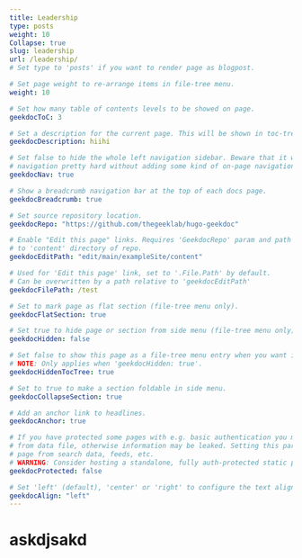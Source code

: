 ```yaml
---
title: Leadership
type: posts
weight: 10
Collapse: true
slug: leadership
url: /leadership/
# Set type to 'posts' if you want to render page as blogpost.

# Set page weight to re-arrange items in file-tree menu.
weight: 10

# Set how many table of contents levels to be showed on page.
geekdocToC: 3

# Set a description for the current page. This will be shown in toc-trees objects.
geekdocDescription: hiihi

# Set false to hide the whole left navigation sidebar. Beware that it will make
# navigation pretty hard without adding some kind of on-page navigation.
geekdocNav: true

# Show a breadcrumb navigation bar at the top of each docs page.
geekdocBreadcrumb: true

# Set source repository location.
geekdocRepo: "https://github.com/thegeeklab/hugo-geekdoc"

# Enable "Edit this page" links. Requires 'GeekdocRepo' param and path must point
# to 'content' directory of repo.
geekdocEditPath: "edit/main/exampleSite/content"

# Used for 'Edit this page' link, set to '.File.Path' by default.
# Can be overwritten by a path relative to 'geekdocEditPath'
geekdocFilePath: /test

# Set to mark page as flat section (file-tree menu only).
geekdocFlatSection: true

# Set true to hide page or section from side menu (file-tree menu only).
geekdocHidden: false

# Set false to show this page as a file-tree menu entry when you want it to be hidden in the sidebar.
# NOTE: Only applies when 'geekdocHidden: true'.
geekdocHiddenTocTree: true

# Set to true to make a section foldable in side menu.
geekdocCollapseSection: true

# Add an anchor link to headlines.
geekdocAnchor: true

# If you have protected some pages with e.g. basic authentication you may want to exclude these pages
# from data file, otherwise information may be leaked. Setting this parameter to 'true' will exclude the
# page from search data, feeds, etc.
# WARNING: Consider hosting a standalone, fully auth-protected static page for secret information instead!
geekdocProtected: false

# Set 'left' (default), 'center' or 'right' to configure the text align of a page.
geekdocAlign: "left"
---
```


# askdjsakd